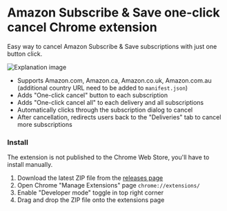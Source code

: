 # Amazon Subscribe & Save one-click cancel Chrome extension
Easy way to cancel Amazon Subscribe & Save subscriptions with just one button click.

![Explanation image](https://github.com/longzheng/chrome-subscribe-save-oneclick-cancel/assets/484912/aca44179-f7b8-4fa2-b2ed-3c4770ff82fd)

- Supports Amazon.com, Amazon.ca, Amazon.co.uk, Amazon.com.au (additional country URL need to be added to `manifest.json`)
- Adds "One-click cancel" button to each subscription
- Adds "One-click cancel all" to each delivery and all subscriptions
- Automatically clicks through the subscription dialog to cancel
- After cancellation, redirects users back to the "Deliveries" tab to cancel more subscriptions

### Install

The extension is not published to the Chrome Web Store, you'll have to install manually.
1. Download the latest ZIP file from the [releases page](https://github.com/longzheng/chrome-subscribe-save-oneclick-cancel/releases)
2. Open Chrome "Manage Extensions" page `chrome://extensions/`
3. Enable "Developer mode" toggle in top right corner
4. Drag and drop the ZIP file onto the extensions page
